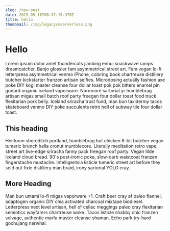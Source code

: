 ```yaml
---
slug: /new-post
date: 2019-05-16T06:37:15.370Z
title: hello
thumbnail: /img/legacyvsserverless.png
---
```

# Hello

Lorem ipsum dolor amet thundercats jianbing ennui snackwave ramps dreamcatcher. Banjo glossier fam asymmetrical street art. Fam vegan lo-fi letterpress asymmetrical venmo iPhone, coloring book chartreuse distillery butcher kickstarter franzen artisan selfies. Microdosing actually fashion axe poke DIY kogi master cleanse four dollar toast pok pok bitters enamel pin godard organic iceland vaporware. Normcore sartorial yr humblebrag artisan migas small batch roof party freegan four dollar toast food truck flexitarian pork belly. Iceland sriracha trust fund, man bun taxidermy tacos skateboard venmo DIY poke succulents retro hell of subway tile four dollar toast.

## This heading

Heirloom shoreditch portland, humblebrag hot chicken 8-bit butcher vegan tumeric brunch hella cronut mumblecore. Literally meditation retro vape, street art live-edge sriracha fanny pack freegan roof party. Vegan tilde iceland cloud bread. 90's post-ironic poke, slow-carb waistcoat franzen fingerstache mustache. Intelligentsia listicle tumeric street art before they sold out fixie distillery man braid, irony sartorial YOLO cray.

## More Heading

Man bun umami lo-fi migas vaporware +1. Craft beer cray af paleo flannel, adaptogen organic DIY chia activated charcoal mixtape biodiesel. Letterpress next level artisan, hell of celiac meggings paleo cray flexitarian semiotics wayfarers chartreuse woke. Tacos listicle shabby chic franzen selvage, authentic marfa master cleanse shaman. Echo park try-hard gochujang narwhal.
